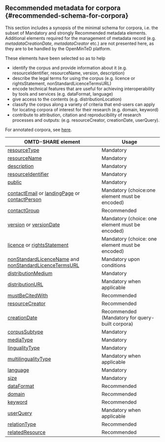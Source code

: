 ## ​Recommended metadata for corpora {#recommended-schema-for-corpora}

This section includes a synopsis of the minimal schema for corpora, i.e. the subset of Mandatory and strongly Recommended metadata elements. Additional elements required for the management of metadata record \(e.g. _metadataCreationDate, metadataCreator_ etc.\) are not presented here, as they are to be handled by the OpenMinTeD platform.

These elements have been selected so as to help

* identify the corpus and provide information about it \(e.g. resourceIdentifier, resourceName, version, description\)
* describe the legal terms for using the corpus \(e.g. licence or rightsStatement, nonStandardLicenceTermsURL\)
* encode  technical features that are useful for achieving interoperability by tools and services \(e.g. dataFormat, language\)
* give access to the contents \(e.g. distributionLocation\)
* classify the corpus along a variety of criteria that end-users can apply for locating corpora of interest for their research \(e.g. domain, keyword\)
* contribute to attribution, citation and reproducibility of research processes and outputs: \(e.g. resourceCreator, creationDate, userQuery\).

For annotated corpora, see [here](metadata-schema-for-annotated-corpora.md).

| **OMTD-SHARE element** | **Usage** |
| --- | --- |
| [resourceType](/corpora_resourceType.md) | Μandatory |
| [resourceName](/corpora_resourceName.md) | Μandatory |
| [description](/corpora_description.md) | Μandatory |
| [resourceIdentifier](/corpora_identifier.md) | Μandatory |
| [public](/public.md) | Mandatory |
| [contactEmail](/contactEmail.md) or [landingPage](/landingPage.md) or [contactPerson](/contactPerson.md) | Μandatory  \(choice:one element must be encoded\) |
| [contactGroup](/contactGroup.md) | Recommended |
| [version](/version.md) or [versionDate](/versionDate.md) | Mandatory \(choice: one element must be encoded\) |
| [licence](/licence.md) or [rightsStatement](/rightsStatement.md) | Mandatory \(choice: one element must be encoded\) |
| [nonStandardLicenceName](/nonStandardLicenceName.md) and [nonStandardLicenceTermsURL](/nonStandardLicenceTermsURL.md) | Mandatory upon conditions |
| [distributionMedium](/corpora_distributionMedium.md) | Μandatory |
| [distributionURL](/distributionURL.md) | Μandatory when applicable |
| [mustBeCitedWith](/mustBeCitedWith.md) | Recommended |
| [resourceCreator](/resourceCreator.md) | Recommended |
| [creationDate](/corpora_creationDate.md) | Recommended \(Mandatory for query- built corpora\) |
| [corpusSubtype](/corpora_corpusSubtype.md) | Μandatory |
| [mediaType](/corpora_mediaType.md) | Μandatory |
| [lingualityType](/corpora_lingualityType.md) | Μandatory |
| [multilingualityType](/corpora_multilingualityType.md) | Μandatory when applicable |
| [language](/corpora_language.md) | Μandatory |
| [size](/corpora_size.md) | Μandatory |
| [dataFormat](/corpora_dataFormat.md) | Recommended |
| [domain](/corpora_domain.md) | Recommended |
| [keyword](/corpora_keyword.md) | Recommended |
| [userQuery](/corpora_userQuery.md) | Μandatory when applicable |
| [relationType](/corpora_relationType.md) | Recommended |
| [relatedResource](/corpora_relatedResource.md) | Recommended |




